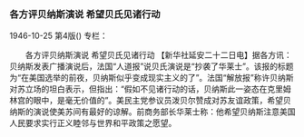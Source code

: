 ### 各方评贝纳斯演说  希望贝氏见诸行动

1946-10-25
第4版()
专栏：

　　各方评贝纳斯演说
    希望贝氏见诸行动
    【新华社延安二十二日电】据各方讯：贝纳斯发表广播演说后，法国“人道报”说贝氏演说是“抄袭了华莱士”。该报的标题为“在美国选举的前夜，贝纳斯似乎变成现实主义的了”。法国“解放报”称许贝纳斯对苏立场的坦白表示，但指出：“假如不见诸行动的话，贝纳斯此一姿态在克里姆林宫的眼中，是毫无价值的”。美民主党参议员泼贝尔赞成对苏友谊政策，希望贝纳斯的演说使美苏间有最好的谅解。前商务部长华莱士称：他希望贝纳斯注意美国人民要求实行正义睦邻与世界和平政策之愿望。
